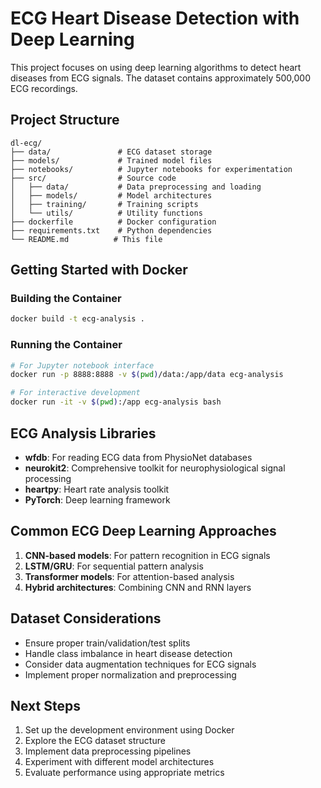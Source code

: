 # ECG Heart Disease Detection with Deep Learning

This project focuses on using deep learning algorithms to detect heart diseases from ECG signals. The dataset contains approximately 500,000 ECG recordings.

## Project Structure

```
dl-ecg/
├── data/               # ECG dataset storage
├── models/             # Trained model files
├── notebooks/          # Jupyter notebooks for experimentation
├── src/                # Source code
│   ├── data/           # Data preprocessing and loading
│   ├── models/         # Model architectures
│   ├── training/       # Training scripts
│   └── utils/          # Utility functions
├── dockerfile          # Docker configuration
├── requirements.txt    # Python dependencies
└── README.md          # This file
```

## Getting Started with Docker

### Building the Container

```bash
docker build -t ecg-analysis .
```

### Running the Container

```bash
# For Jupyter notebook interface
docker run -p 8888:8888 -v $(pwd)/data:/app/data ecg-analysis

# For interactive development
docker run -it -v $(pwd):/app ecg-analysis bash
```

## ECG Analysis Libraries

- **wfdb**: For reading ECG data from PhysioNet databases
- **neurokit2**: Comprehensive toolkit for neurophysiological signal processing
- **heartpy**: Heart rate analysis toolkit
- **PyTorch**: Deep learning framework

## Common ECG Deep Learning Approaches

1. **CNN-based models**: For pattern recognition in ECG signals
2. **LSTM/GRU**: For sequential pattern analysis
3. **Transformer models**: For attention-based analysis
4. **Hybrid architectures**: Combining CNN and RNN layers

## Dataset Considerations

- Ensure proper train/validation/test splits
- Handle class imbalance in heart disease detection
- Consider data augmentation techniques for ECG signals
- Implement proper normalization and preprocessing

## Next Steps

1. Set up the development environment using Docker
2. Explore the ECG dataset structure
3. Implement data preprocessing pipelines
4. Experiment with different model architectures
5. Evaluate performance using appropriate metrics
